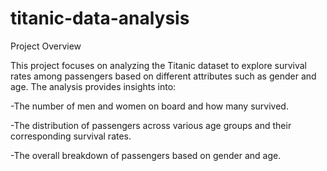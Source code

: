 # titanic-data-analysis
Project Overview

This project focuses on analyzing the Titanic dataset to explore survival rates among passengers based on different attributes such as gender and age. The analysis provides insights into:

-The number of men and women on board and how many survived.

-The distribution of passengers across various age groups and their corresponding survival rates.

-The overall breakdown of passengers based on gender and age.
